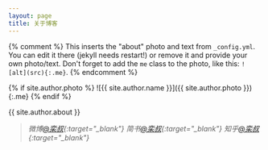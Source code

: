 ```yaml
---
layout: page
title: 关于博客
---
```


{% comment %}
  This inserts the "about" photo and text from `_config.yml`.
  You can edit it there (jekyll needs restart!) or remove it and provide your own photo/text.
  Don't forget to add the `me` class to the photo, like this: `![alt](src){:.me}`.
{% endcomment %}

{% if site.author.photo %}
  ![{{ site.author.name }}]({{ site.author.photo }}){:.me}
{% endif %}

{{ site.author.about }}

>*微博[@栾叔](http://weibo.com/603451688){:target="_blank"}*
>*简书[@栾叔](http://www.jianshu.com/users/423b873cad24/latest_articles){:target="_blank"}*
>*知乎[@栾叔](https://www.zhihu.com/people/Durling_Xie){:target="_blank"}*

